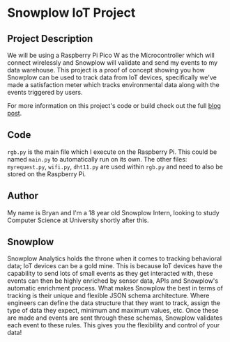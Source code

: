 # Snowplow IoT Project
## Project Description
We will be using a Raspberry Pi Pico W as the Microcontroller which will connect wirelessly and Snowplow will validate and send my events to my data warehouse. This project is a proof of concept showing you how Snowplow can be used to track data from IoT devices, specifically we've made a satisfaction meter which tracks environmental data along with the events triggered by users. 

For more information on this project's code or build check out the full [blog post](https://snowplowanalytics.com/blog/2022/08/12/the-missed-opportunity-of-behavioral-data-in-iot-snowplow/).

## Code
```rgb.py``` is the main file which I execute on the Raspberry Pi. This could be named ```main.py``` to automatically run on its own. 
The other files: ```myrequest.py```, ```wifi.py```, ```dht11.py``` are used within ```rgb.py``` and need to also be stored on the Raspberry Pi.

## Author
My name is Bryan and I'm a 18 year old Snowplow Intern, looking to study Computer Science at University shortly after this. 

## Snowplow
Snowplow Analytics holds the throne when it comes to tracking behavioral data; IoT devices can be a gold mine. This is because IoT devices have the capability to send lots of small events as they get interacted with, these events can then be highly enriched by sensor data, APIs and Snowplow's automatic enrichment process.
What makes Snowplow the best in terms of tracking is their unique and flexible JSON schema architecture. Where engineers can define the data structure that they want to track, assign the type of data they expect, minimum and maximum values, etc. Once these are made and events are sent through these schemas, Snowplow validates each event to these rules. This gives you the flexibility and control of your data!
